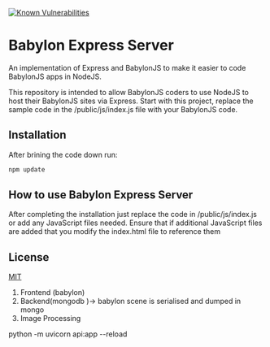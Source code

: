 [![Known Vulnerabilities](https://snyk.io/test/github/yazheirx/Go3D/badge.svg?targetFile=package.json)](https://snyk.io/test/github/yazheirx/Go3D?targetFile=package.json)

# Babylon Express Server

An implementation of Express and BabylonJS to make it easier to code BabylonJS apps in NodeJS.

This repository is intended to allow BabylonJS coders to use NodeJS to host their BabylonJS sites via Express. Start with this project, replace the sample code in the /public/js/index.js file with your BabylonJS code.

## Installation

After brining the code down run:

```bash
npm update
```

## How to use Babylon Express Server

After completing the installation just replace the code in /public/js/index.js or add any JavaScript files needed. Ensure that if additional JavaScript files are added that you modify the index.html file to reference them

## License

[MIT](https://github.com/yazheirx/babylon_express_server/blob/master/LICENSE)

1. Frontend (babylon)
2. Backend(mongodb )-> babylon scene is serialised and dumped in mongo
3. Image Processing


python -m uvicorn api:app --reload

